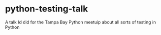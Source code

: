 # python-testing-talk
A talk Id did for the Tampa Bay Python meetuip about all sorts of testing in Python
